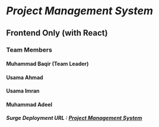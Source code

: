 # *Project Management System*

## Frontend Only (with **React**)

### Team Members
#### Muhammad Baqir (Team Leader)
#### Usama Ahmad
#### Usama Imran
#### Muhammad Adeel


##### Surge Deployment URL : [Project Management System](http://project-management-system.surge.sh/)
